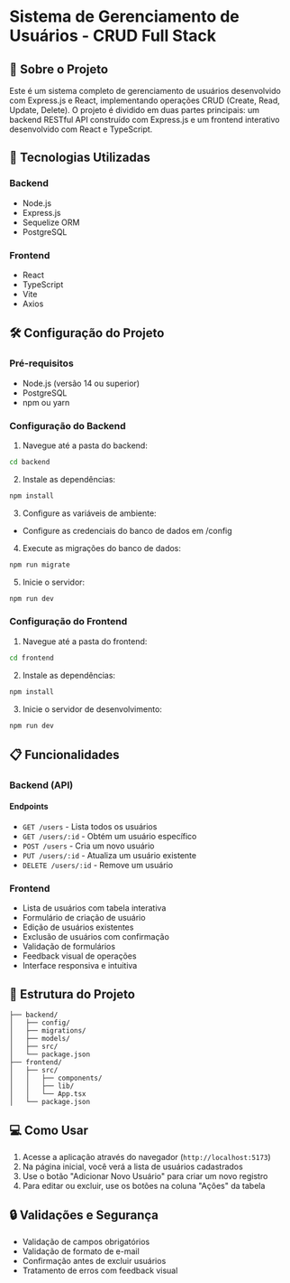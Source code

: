 # Sistema de Gerenciamento de Usuários - CRUD Full Stack

## 📝 Sobre o Projeto

Este é um sistema completo de gerenciamento de usuários desenvolvido com Express.js e React, implementando operações CRUD (Create, Read, Update, Delete). O projeto é dividido em duas partes principais: um backend RESTful API construído com Express.js e um frontend interativo desenvolvido com React e TypeScript.

## 🚀 Tecnologias Utilizadas

### Backend

- Node.js
- Express.js
- Sequelize ORM
- PostgreSQL

### Frontend

- React
- TypeScript
- Vite
- Axios

## 🛠️ Configuração do Projeto

### Pré-requisitos

- Node.js (versão 14 ou superior)
- PostgreSQL
- npm ou yarn

### Configuração do Backend

1. Navegue até a pasta do backend:

```bash
cd backend
```

2. Instale as dependências:

```bash
npm install
```

3. Configure as variáveis de ambiente:

- Configure as credenciais do banco de dados em /config

4. Execute as migrações do banco de dados:

```bash
npm run migrate
```

5. Inicie o servidor:

```bash
npm run dev
```

### Configuração do Frontend

1. Navegue até a pasta do frontend:

```bash
cd frontend
```

2. Instale as dependências:

```bash
npm install
```

3. Inicie o servidor de desenvolvimento:

```bash
npm run dev
```

## 📋 Funcionalidades

### Backend (API)

#### Endpoints

- `GET /users` - Lista todos os usuários
- `GET /users/:id` - Obtém um usuário específico
- `POST /users` - Cria um novo usuário
- `PUT /users/:id` - Atualiza um usuário existente
- `DELETE /users/:id` - Remove um usuário

### Frontend

- Lista de usuários com tabela interativa
- Formulário de criação de usuário
- Edição de usuários existentes
- Exclusão de usuários com confirmação
- Validação de formulários
- Feedback visual de operações
- Interface responsiva e intuitiva

## 🎯 Estrutura do Projeto

```
├── backend/
│   ├── config/
│   ├── migrations/
│   ├── models/
│   ├── src/
│   └── package.json
├── frontend/
│   ├── src/
│   │   ├── components/
│   │   ├── lib/
│   │   └── App.tsx
│   └── package.json
```

## 💻 Como Usar

1. Acesse a aplicação através do navegador (`http://localhost:5173`)
2. Na página inicial, você verá a lista de usuários cadastrados
3. Use o botão "Adicionar Novo Usuário" para criar um novo registro
4. Para editar ou excluir, use os botões na coluna "Ações" da tabela

## 🔒 Validações e Segurança

- Validação de campos obrigatórios
- Validação de formato de e-mail
- Confirmação antes de excluir usuários
- Tratamento de erros com feedback visual
